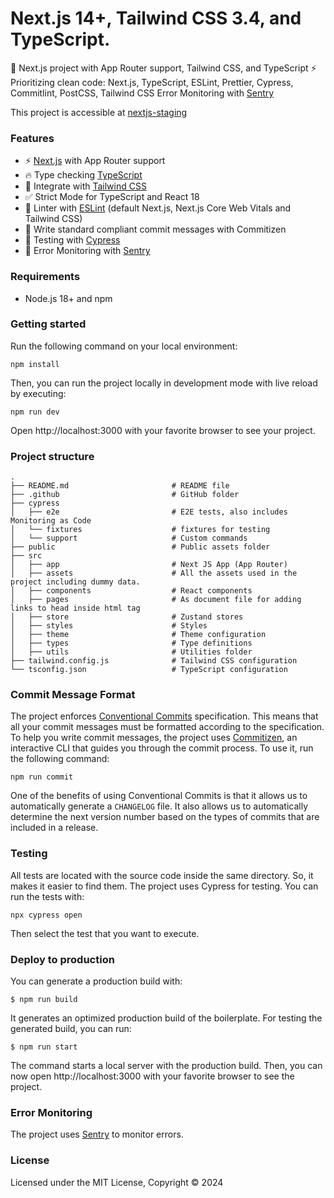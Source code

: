 # Next.js 14+, Tailwind CSS 3.4, and TypeScript.


🚀 Next.js project with App Router support, Tailwind CSS, and TypeScript ⚡️ Prioritizing clean code: Next.js, TypeScript, ESLint, Prettier, Cypress, Commitlint, PostCSS, Tailwind CSS Error Monitoring with [Sentry](https://sentry.io/for/nextjs/?utm_source=github&utm_medium=paid-community&utm_campaign=general-fy25q1-nextjs&utm_content=github-banner-nextjsboilerplate-logo)

This project is accessible at [nextjs-staging](https://nextjs-staging.netlify.app/)


### Features

- ⚡ [Next.js](https://nextjs.org) with App Router support
- 🔥 Type checking [TypeScript](https://www.typescriptlang.org)
- 💎 Integrate with [Tailwind CSS](https://tailwindcss.com)
- ✅ Strict Mode for TypeScript and React 18
- 📏 Linter with [ESLint](https://eslint.org) (default Next.js, Next.js Core Web Vitals and Tailwind CSS)
- 📓 Write standard compliant commit messages with Commitizen
- 🦺 Testing with [Cypress](https://docs.cypress.io/guides/getting-started/opening-the-app)
- 🚨 Error Monitoring with [Sentry](https://sentry.io/for/nextjs/?utm_source=github&utm_medium=paid-community&utm_campaign=general-fy25q1-nextjs&utm_content=github-banner-nextjsboilerplate-logo)

### Requirements

- Node.js 18+ and npm

### Getting started

Run the following command on your local environment:

```shell
npm install
```

Then, you can run the project locally in development mode with live reload by executing:

```shell
npm run dev
```

Open http://localhost:3000 with your favorite browser to see your project.


### Project structure

```shell
.
├── README.md                       # README file
├── .github                         # GitHub folder
├── cypress
│   ├── e2e                         # E2E tests, also includes Monitoring as Code
│   └── fixtures                    # fixtures for testing
│   └── support                     # Custom commands
├── public                          # Public assets folder
├── src
│   ├── app                         # Next JS App (App Router)
│   ├── assets                      # All the assets used in the project including dummy data.
│   ├── components                  # React components
│   ├── pages                       # As document file for adding links to head inside html tag
│   ├── store                       # Zustand stores
│   ├── styles                      # Styles
│   ├── theme                       # Theme configuration
│   ├── types                       # Type definitions
│   ├── utils                       # Utilities folder
├── tailwind.config.js              # Tailwind CSS configuration
└── tsconfig.json                   # TypeScript configuration
```

### Commit Message Format

The project enforces [Conventional Commits](https://www.conventionalcommits.org/) specification. This means that all your commit messages must be formatted according to the specification. To help you write commit messages, the project uses [Commitizen](https://github.com/commitizen/cz-cli), an interactive CLI that guides you through the commit process. To use it, run the following command:

```shell
npm run commit
```

One of the benefits of using Conventional Commits is that it allows us to automatically generate a `CHANGELOG` file. It also allows us to automatically determine the next version number based on the types of commits that are included in a release.

### Testing

All tests are located with the source code inside the same directory. So, it makes it easier to find them. The project uses Cypress for testing. You can run the tests with:

```shell
npx cypress open
```
Then select the test that you want to execute.

### Deploy to production

You can generate a production build with:

```shell
$ npm run build
```

It generates an optimized production build of the boilerplate. For testing the generated build, you can run:

```shell
$ npm run start
```

The command starts a local server with the production build. Then, you can now open http://localhost:3000 with your favorite browser to see the project.

### Error Monitoring

The project uses [Sentry](https://sentry.io/for/nextjs/?utm_source=github&utm_medium=paid-community&utm_campaign=general-fy25q1-nextjs&utm_content=github-banner-nextjsboilerplate-logo) to monitor errors.



### License

Licensed under the MIT License, Copyright © 2024
